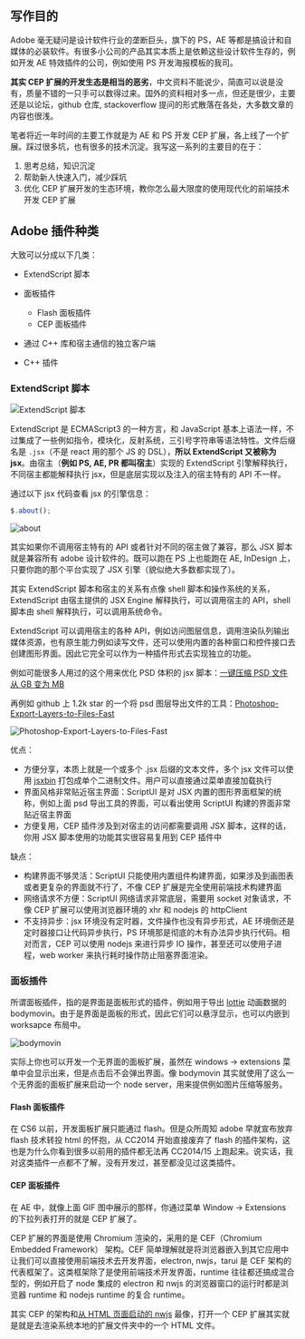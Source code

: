 ## 写作目的

Adobe 毫无疑问是设计软件行业的垄断巨头，旗下的 PS，AE 等都是搞设计和自媒体的必装软件。有很多小公司的产品其实本质上是依赖这些设计软件生存的，例如开发 AE 特效插件的公司，例如使用 PS 开发海报模板的我司。

**其实 CEP 扩展的开发生态是相当的恶劣**，中文资料不能说少，简直可以说是没有，质量不错的一只手可以数得过来。国外的资料相对多一点，但还是很少，主要还是以论坛，github 仓库, stackoverflow 提问的形式散落在各处，大多数文章的内容也很浅。

笔者将近一年时间的主要工作就是为 AE 和 PS 开发 CEP 扩展，各上线了一个扩展。踩过很多坑，也有很多的技术沉淀。我写这一系列的主要目的在于：

1. 思考总结，知识沉淀
2. 帮助新人快速入门，减少踩坑
3. 优化 CEP 扩展开发的生态环境，教你怎么最大限度的使用现代化的前端技术开发 CEP 扩展

## Adobe 插件种类

大致可以分成以下几类：

- ExtendScript 脚本
- 面板插件

  - Flash 面板插件
  - CEP 面板插件

- 通过 C++ 库和宿主通信的独立客户端
- C++ 插件

### ExtendScript 脚本

![ExtendScript 脚本](https://s2.loli.net/2022/04/25/kjoIGRTEpc29g8u.png)

ExtendScript 是 ECMAScript3 的一种方言，和 JavaScript 基本上语法一样，不过集成了一些例如指令，模块化，反射系统，三引号字符串等语法特性。文件后缀名是 `.jsx`（不是 react 用的那个 JS 的 DSL），**所以 ExtendScript 又被称为 jsx**。由宿主（**例如 PS, AE, PR 都叫宿主**）实现的 ExtendScript 引擎解释执行，不同宿主都能解释执行 jsx，但是底层实现以及注入的宿主特有的 API 不一样。

通过以下 jsx 代码查看 jsx 的引擎信息：

```javascript
$.about();
```

![about](https://s2.loli.net/2022/04/25/XweDa6QH7kGTF1R.png)

其实如果你不调用宿主特有的 API 或者针对不同的宿主做了兼容，那么 JSX 脚本就是兼容所有 adobe 设计软件的。既可以跑在 PS 上也能跑在 AE, InDesign 上，只要你跑的那个平台实现了 JSX 引擎（貌似绝大多数都实现了）。

其实 ExtendScript 脚本和宿主的关系有点像 shell 脚本和操作系统的关系，ExtendScript 由宿主提供的 JSX Engine 解释执行，可以调用宿主的 API，shell 脚本由 shell 解释执行，可以调用系统命令。

ExtendScript 可以调用宿主的各种 API，例如访问图层信息，调用渲染队列输出媒体资源，也有原生能力例如读写文件，还可以使用内置的各种窗口和控件接口去创建图形界面。因此它完全可以作为一种插件形式去实现独立的功能。

例如可能很多人用过的这个用来优化 PSD 体积的 jsx 脚本：[一键压缩 PSD 文件从 GB 变为 MB](https://github.com/julysohu/photoshop_deep_cleaner)

再例如 github 上 1.2k star 的一个将 psd 图层导出文件的工具：[Photoshop-Export-Layers-to-Files-Fast](https://github.com/antipalindrome/Photoshop-Export-Layers-to-Files-Fast)

![Photoshop-Export-Layers-to-Files-Fast](https://s2.loli.net/2022/04/25/LosJhwSniUVQvrc.png)

优点：

- 方便分享，本质上就是一个或多个 .jsx 后缀的文本文件，多个 jsx 文件可以使用 [jsxbin](https://www.npmjs.com/package/jsxbin) 打包成单个二进制文件。用户可以直接通过菜单直接加载执行
- 界面风格非常贴近宿主界面：ScriptUI 是对 JSX 内置的图形界面框架的统称，例如上面 psd 导出工具的界面，可以看出使用 ScriptUI 构建的界面非常贴近宿主界面
- 方便复用，CEP 插件涉及到对宿主的访问都需要调用 JSX 脚本，这样的话，你用 JSX 脚本使用的功能其实很容易复用到 CEP 插件中

缺点：

- 构建界面不够灵活：ScriptUI 只能使用内置组件构建界面，如果涉及到画图表或者更复杂的界面就不行了，不像 CEP 扩展是完全使用前端技术构建界面
- 网络请求不方便：ScriptUI 网络请求非常底层，需要用 socket 对象请求，不像 CEP 扩展可以使用浏览器环境的 xhr 和 nodejs 的 httpClient
- 不支持异步：jsx 环境没有定时器，文件操作也没有异步形式，AE 环境倒还是定时器接口让代码异步执行，PS 环境那是彻底的木有办法异步执行代码。相对而言，CEP 可以使用 nodejs 来进行异步 IO 操作，甚至还可以使用子进程，web worker 来执行耗时操作防止阻塞界面渲染。

### 面板插件

所谓面板插件，指的是界面是面板形式的插件，例如用于导出 [lottie](https://airbnb.io/lottie) 动画数据的 bodymovin。由于是界面是面板的形式，因此它们可以悬浮显示，也可以内嵌到 worksapce 布局中。

![bodymovin](https://s2.loli.net/2022/04/25/dZxuoPXQzYhBHNE.gif)

实际上你也可以开发一个无界面的面板扩展，虽然在 windows -> extensions 菜单中会显示出来，但是点击后不会弹出界面。像 bodymovin 其实就使用了这么一个无界面的面板扩展来启动一个 node server，用来提供例如图片压缩等服务。

#### Flash 面板插件

在 CS6 以前，开发面板扩展只能通过 flash。但是众所周知 adobe 早就宣布放弃 flash 技术转投 html 的怀抱，从 CC2014 开始直接废弃了 flash 的插件架构，这也是为什么你看到很多以前用的插件都无法再 CC2014/15 上跑起来。说实话，我对这类插件一点都不了解，没有开发过，甚至都没见过这类插件。

#### CEP 面板插件

在 AE 中，就像上面 GIF 图中展示的那样，你通过菜单 Window -> Extensions 的下拉列表打开的就是 CEP 扩展了。

CEP 扩展的界面是使用 Chromium 渲染的，采用的是 CEF（Chromium Embedded Framework） 架构。CEF 简单理解就是将浏览器嵌入到其它应用中让我们可以直接使用前端技术去开发界面，electron, nwjs，tarui 是 CEF 架构的代表框架了。这类框架除了是使用前端技术开发界面，runtime 往往都还搞成混合型的，例如开启了 node 集成的 electron 和 nwjs 的浏览器窗口的运行时都是浏览器 runtime 和 nodejs runtime 的复合 runtime。

其实 CEP 的架构和[从 HTML 页面启动的 nwjs](https://www.electronjs.org/docs/latest/development/electron-vs-nwjs#1-entry-of-application) 最像，打开一个 CEP 扩展其实就是就是去渲染系统本地的扩展文件夹中的一个 HTML 文件。

